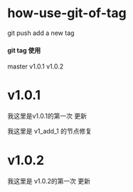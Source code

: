# how-use-git-of-tag
git push add a new tag


#### git tag 使用 


master   v1.0.1    v1.0.2




# v1.0.1


我这里是v1.0.1的第一次 更新   

我这里是 v1_add_1 的节点修复



# v1.0.2


我这里是 v1.0.2的第一次  更新




